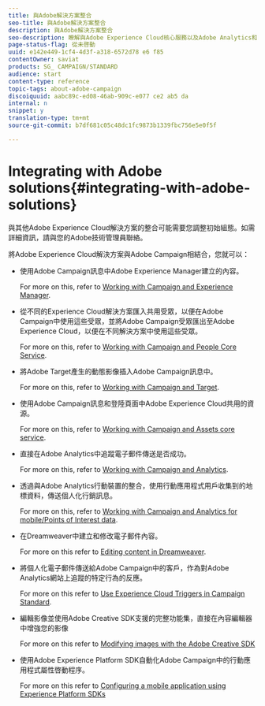 ```yaml
---
title: 與Adobe解決方案整合
seo-title: 與Adobe解決方案整合
description: 與Adobe解決方案整合
seo-description: 瞭解與Adobe Experience Cloud核心服務以及Adobe Analytics和Experience Manager等解決方案的整合如何透過深入見解和便利的內容管理，改善您的Adobe Campaign策略。
page-status-flag: 從未啓動
uuid: e142e449-1cf4-4d3f-a318-6572d78 e6 f85
contentOwner: saviat
products: SG_ CAMPAIGN/STANDARD
audience: start
content-type: reference
topic-tags: about-adobe-campaign
discoiquuid: aabc89c-ed08-46ab-909c-e077 ce2 ab5 da
internal: n
snippet: y
translation-type: tm+mt
source-git-commit: b7df681c05c48dc1fc9873b1339fbc756e5e0f5f

---
```



# Integrating with Adobe solutions{#integrating-with-adobe-solutions}

與其他Adobe Experience Cloud解決方案的整合可能需要您調整初始組態。如需詳細資訊，請與您的Adobe技術管理員聯絡。

將Adobe Experience Cloud解決方案與Adobe Campaign相結合，您就可以：

* 使用Adobe Campaign訊息中Adobe Experience Manager建立的內容。

   For more on this, refer to [Working with Campaign and Experience Manager](../../integrating/using/integrating-with-experience-manager.md).

* 從不同的Experience Cloud解決方案匯入共用受眾，以便在Adobe Campaign中使用這些受眾，並將Adobe Campaign受眾匯出至Adobe Experience Cloud，以便在不同解決方案中使用這些受眾。

   For more on this, refer to [Working with Campaign and People Core Service](../../integrating/using/about-campaign-audience-manager-or-people-core-service-integration.md).

* 將Adobe Target產生的動態影像插入Adobe Campaign訊息中。

   For more on this, refer to [Working with Campaign and Target](../../integrating/using/about-campaign-target-integration.md).

* 使用Adobe Campaign訊息和登陸頁面中Adobe Experience Cloud共用的資源。

   For more on this, refer to [Working with Campaign and Assets core service](../../integrating/using/working-with-campaign-and-assets-core-service.md).

* 直接在Adobe Analytics中追蹤電子郵件傳送是否成功。

   For more on this, refer to [Working with Campaign and Analytics](../../integrating/using/about-campaign-analytics-integration.md).

* 透過與Adobe Analytics行動裝置的整合，使用行動應用程式用戶收集到的地標資料，傳送個人化行銷訊息。

   For more on this, refer to [Working with Campaign and Analytics for mobile/Points of Interest data](../../integrating/using/about-campaign-points-of-interest-data-integration.md).

* 在Dreamweaver中建立和修改電子郵件內容。

   For more on this refer to [Editing content in Dreamweaver](../../designing/using/about-email-content-design.md#editing-content-in-dreamweaver).

* 將個人化電子郵件傳送給Adobe Campaign中的客戶，作為對Adobe Analytics網站上追蹤的特定行為的反應。

   For more on this refer to [Use Experience Cloud Triggers in Campaign Standard](../../integrating/using/about-adobe-experience-cloud-triggers.md).

* 編輯影像並使用Adobe Creative SDK支援的完整功能集，直接在內容編輯器中增強您的影像

   For more on this refer to [Modifying images with the Adobe Creative SDK](../../designing/using/modifying-images-with-the-adobe-creative-sdk.md)

* 使用Adobe Experience Platform SDK自動化Adobe Campaign中的行動應用程式屬性啓動程序。

   For more on this refer to [Configuring a mobile application using Experience Platform SDKs](https://helpx.adobe.com/campaign/kb/configuring-app-sdk.html)

